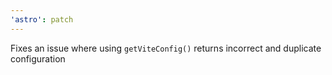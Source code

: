 ```yaml
---
'astro': patch
---
```


Fixes an issue where using `getViteConfig()` returns incorrect and duplicate configuration

